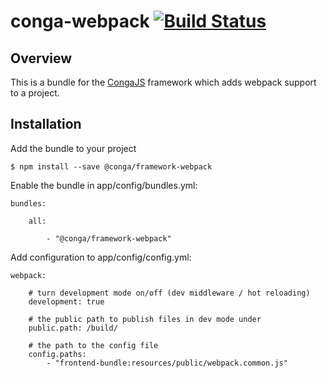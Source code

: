 # conga-webpack [![Build Status](https://secure.travis-ci.org/congajs/conga-webpack.png)](http://travis-ci.org/congajs/conga-webpack)

## Overview

This is a bundle for the [CongaJS](https://github.com/congajs/conga) framework which adds webpack support to a project.

## Installation

Add the bundle to your project

    $ npm install --save @conga/framework-webpack

Enable the bundle in app/config/bundles.yml:

    bundles:

        all:

            - "@conga/framework-webpack"

Add configuration to app/config/config.yml:

    webpack:

        # turn development mode on/off (dev middleware / hot reloading)
        development: true

        # the public path to publish files in dev mode under
        public.path: /build/

        # the path to the config file
        config.paths:
            - "frontend-bundle:resources/public/webpack.common.js"
